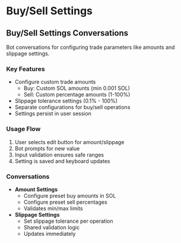 # Buy/Sell Settings

## Buy/Sell Settings Conversations

Bot conversations for configuring trade parameters like amounts and slippage settings.

### Key Features

* Configure custom trade amounts
  * Buy: Custom SOL amounts (min 0.001 SOL)
  * Sell: Custom percentage amounts (1-100%)
* Slippage tolerance settings (0.1% - 100%)
* Separate configurations for buy/sell operations
* Settings persist in user session

### Usage Flow

1. User selects edit button for amount/slippage
2. Bot prompts for new value
3. Input validation ensures safe ranges
4. Setting is saved and keyboard updates

### Conversations

* **Amount Settings**
  * Configure preset buy amounts in SOL
  * Configure preset sell percentages
  * Validates min/max limits
* **Slippage Settings**
  * Set slippage tolerance per operation
  * Shared validation logic
  * Updates immediately
